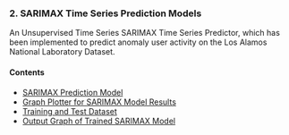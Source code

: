 ### 2. SARIMAX Time Series Prediction Models
An Unsupervised Time Series SARIMAX Time Series Predictor, which has been implemented to predict anomaly user activity on the Los Alamos National Laboratory Dataset.

#### Contents
- [SARIMAX Prediction Model](sarimax_predictor_model.py)
- [Graph Plotter for SARIMAX Model Results](sarimax_graph_plotter.py)
- [Training and Test Dataset](data-outputs/lanl_dataset-user2.csv)
- [Output Graph of Trained SARIMAX Model](data-outputs/SARIMAX_6weekly_user2.pdf)

